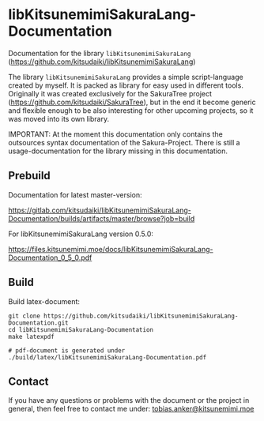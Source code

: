 # libKitsunemimiSakuraLang-Documentation


Documentation for the library `libKitsunemimiSakuraLang` (https://github.com/kitsudaiki/libKitsunemimiSakuraLang) 

The library `libKitsunemimiSakuraLang` provides a simple script-language created by myself. It is packed as library for easy used in different tools. Originally it was created exclusively for the SakuraTree project (https://github.com/kitsudaiki/SakuraTree), but in the end it become generic and flexible enough to be also interesting for other upcoming projects, so it was moved into its own library.

IMPORTANT: At the moment this documentation only contains the outsources syntax documentation of the Sakura-Project. There is still a usage-documentation for the library missing in this documentation. 

## Prebuild

Documentation for latest master-version: 

https://gitlab.com/kitsudaiki/libKitsunemimiSakuraLang-Documentation/builds/artifacts/master/browse?job=build

For libKitsunemimiSakuraLang version 0.5.0:

https://files.kitsunemimi.moe/docs/libKitsunemimiSakuraLang-Documentation_0_5_0.pdf


## Build 

Build latex-document:

```
git clone https://github.com/kitsudaiki/libKitsunemimiSakuraLang-Documentation.git
cd libKitsunemimiSakuraLang-Documentation
make latexpdf 

# pdf-document is generated under ./build/latex/libKitsunemimiSakuraLang-Documentation.pdf
```

## Contact

If you have any questions or problems with the document or the project in general, then feel free to contact me under: tobias.anker@kitsunemimi.moe
